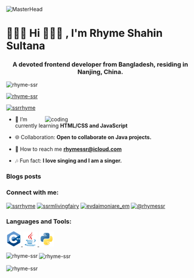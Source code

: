 ![MasterHead](https://user-images.githubusercontent.com/35267447/206916906-9bfb66d9-c419-44c2-908a-4885e610425f.gif)
<h1 align="left"> 🧚🏻‍♀️ Hi 🧝🏻‍♀️ , I'm Rhyme Shahin Sultana</h1>
<h3 align="center">A devoted frontend developer from Bangladesh, residing in Nanjing, China.</h3> 

<p align="left"> <img src="https://komarev.com/ghpvc/?username=rhyme-ssr&label=Profile%20views&color=0e75b6&style=flat" alt="rhyme-ssr" /> </p>

<p align="left"> <a href="https://github.com/ryo-ma/github-profile-trophy"><img src="https://github-profile-trophy.vercel.app/?username=rhyme-ssr" alt="rhyme-ssr" /></a> </p>

<p align="left"> <a href="https://twitter.com/ssrrhyme" target="blank"><img src="https://img.shields.io/twitter/follow/ssrrhyme?logo=twitter&style=for-the-badge" alt="ssrrhyme" /></a> </p>

<img align="right" alt="coding" width="400" src="https://cdn.dribbble.com/users/4055494/screenshots/15215756/media/d2b66c4ca0192aa26d103448b3d1518b.gif">

- 🌱 I’m currently learning **HTML/CSS and JavaScript**

- 🌐 Collaboration: **Open to collaborate on Java projects.**

- 📧 How to reach me **rhymessr@icloud.com**

- 🎶 Fun fact: **I love singing and I am a singer.**

### Blogs posts
<!-- BLOG-POST-LIST:START -->
<!-- BLOG-POST-LIST:END -->

<h3 align="left">Connect with me:</h3>
<p align="left">
<a href="https://twitter.com/ssrrhyme" target="blank"><img align="center" src="https://raw.githubusercontent.com/rahuldkjain/github-profile-readme-generator/master/src/images/icons/Social/twitter.svg" alt="ssrrhyme" height="30" width="40" /></a>
<a href="https://fb.com/ssrmlivingfairy" target="blank"><img align="center" src="https://raw.githubusercontent.com/rahuldkjain/github-profile-readme-generator/master/src/images/icons/Social/facebook.svg" alt="ssrmlivingfairy" height="30" width="40" /></a>
<a href="https://instagram.com/evdaimoniare_em" target="blank"><img align="center" src="https://raw.githubusercontent.com/rahuldkjain/github-profile-readme-generator/master/src/images/icons/Social/instagram.svg" alt="evdaimoniare_em" height="30" width="40" /></a>
<a href="https://medium.com/@rhymessr" target="blank"><img align="center" src="https://raw.githubusercontent.com/rahuldkjain/github-profile-readme-generator/master/src/images/icons/Social/medium.svg" alt="@rhymessr" height="30" width="40" /></a>
</p>

<h3 align="left">Languages and Tools:</h3>
<p align="left"> <a href="https://www.w3schools.com/cpp/" target="_blank" rel="noreferrer"> <img src="https://raw.githubusercontent.com/devicons/devicon/master/icons/cplusplus/cplusplus-original.svg" alt="cplusplus" width="40" height="40"/> </a> <a href="https://www.java.com" target="_blank" rel="noreferrer"> <img src="https://raw.githubusercontent.com/devicons/devicon/master/icons/java/java-original.svg" alt="java" width="40" height="40"/> </a> <a href="https://www.python.org" target="_blank" rel="noreferrer"> <img src="https://raw.githubusercontent.com/devicons/devicon/master/icons/python/python-original.svg" alt="python" width="40" height="40"/> </a> </p>

<p><img align="left" src="https://github-readme-stats.vercel.app/api/top-langs?username=rhyme-ssr&show_icons=true&locale=en&layout=compact" alt="rhyme-ssr" /></p>

<p>&nbsp;<img align="center" src="https://github-readme-stats.vercel.app/api?username=rhyme-ssr&show_icons=true&locale=en" alt="rhyme-ssr" /></p>

<p><img align="center" src="https://github-readme-streak-stats.herokuapp.com/?user=rhyme-ssr&" alt="rhyme-ssr" /></p>
